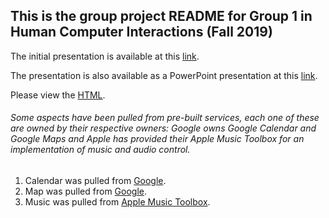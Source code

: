 ## This is the group project README for Group 1 in Human Computer Interactions (Fall 2019) 

The initial presentation is available at this [link](https://github.com/apape97/P1.GroupID/blob/master/HCI%20Project.pdf). 

The presentation is also available as a PowerPoint presentation at this [link](https://texastechuniversity-my.sharepoint.com/:p:/g/personal/aaron_arnold_ttu_edu/EatX6RA2JcdIq4LYE9T27tYBcHKxCIjDdOKjVnREXZwKfQ?e=BPe1ch). 

Please view the [HTML](https://github.com/apape97/P1.1/blob/master/AaronCode/index.html). 


###### Some aspects have been pulled from pre-built services, each one of these are owned by their respective owners: Google owns Google Calendar and Google Maps and Apple has provided their Apple Music Toolbox for an implementation of music and audio control. 

1. Calendar was pulled from [Google](https://calendar.google.com/calendar/r). 
2. Map was pulled from [Google](https://www.google.com/maps). 
3. Music was pulled from [Apple Music Toolbox](https://tools.applemusic.com/en-us?country=us). 
